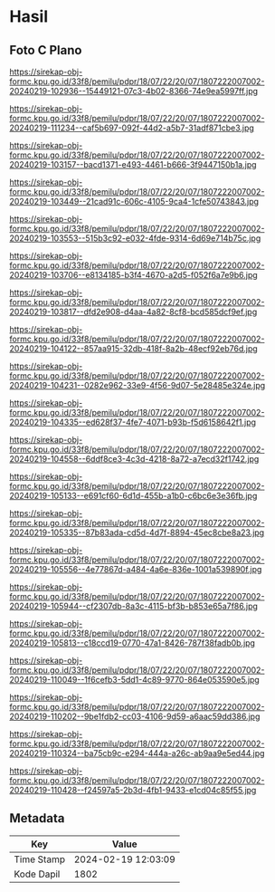 # Hasil

## Foto C Plano

https://sirekap-obj-formc.kpu.go.id/33f8/pemilu/pdpr/18/07/22/20/07/1807222007002-20240219-102936--15449121-07c3-4b02-8366-74e9ea5997ff.jpg

https://sirekap-obj-formc.kpu.go.id/33f8/pemilu/pdpr/18/07/22/20/07/1807222007002-20240219-111234--caf5b697-092f-44d2-a5b7-31adf871cbe3.jpg

https://sirekap-obj-formc.kpu.go.id/33f8/pemilu/pdpr/18/07/22/20/07/1807222007002-20240219-103157--bacd1371-e493-4461-b666-3f9447150b1a.jpg

https://sirekap-obj-formc.kpu.go.id/33f8/pemilu/pdpr/18/07/22/20/07/1807222007002-20240219-103449--21cad91c-606c-4105-9ca4-1cfe50743843.jpg

https://sirekap-obj-formc.kpu.go.id/33f8/pemilu/pdpr/18/07/22/20/07/1807222007002-20240219-103553--515b3c92-e032-4fde-9314-6d69e714b75c.jpg

https://sirekap-obj-formc.kpu.go.id/33f8/pemilu/pdpr/18/07/22/20/07/1807222007002-20240219-103706--e8134185-b3f4-4670-a2d5-f052f6a7e9b6.jpg

https://sirekap-obj-formc.kpu.go.id/33f8/pemilu/pdpr/18/07/22/20/07/1807222007002-20240219-103817--dfd2e908-d4aa-4a82-8cf8-bcd585dcf9ef.jpg

https://sirekap-obj-formc.kpu.go.id/33f8/pemilu/pdpr/18/07/22/20/07/1807222007002-20240219-104122--857aa915-32db-418f-8a2b-48ecf92eb76d.jpg

https://sirekap-obj-formc.kpu.go.id/33f8/pemilu/pdpr/18/07/22/20/07/1807222007002-20240219-104231--0282e962-33e9-4f56-9d07-5e28485e324e.jpg

https://sirekap-obj-formc.kpu.go.id/33f8/pemilu/pdpr/18/07/22/20/07/1807222007002-20240219-104335--ed628f37-4fe7-4071-b93b-f5d6158642f1.jpg

https://sirekap-obj-formc.kpu.go.id/33f8/pemilu/pdpr/18/07/22/20/07/1807222007002-20240219-104558--6ddf8ce3-4c3d-4218-8a72-a7ecd32f1742.jpg

https://sirekap-obj-formc.kpu.go.id/33f8/pemilu/pdpr/18/07/22/20/07/1807222007002-20240219-105133--e691cf60-6d1d-455b-a1b0-c6bc6e3e36fb.jpg

https://sirekap-obj-formc.kpu.go.id/33f8/pemilu/pdpr/18/07/22/20/07/1807222007002-20240219-105335--87b83ada-cd5d-4d7f-8894-45ec8cbe8a23.jpg

https://sirekap-obj-formc.kpu.go.id/33f8/pemilu/pdpr/18/07/22/20/07/1807222007002-20240219-105556--4e77867d-a484-4a6e-836e-1001a539890f.jpg

https://sirekap-obj-formc.kpu.go.id/33f8/pemilu/pdpr/18/07/22/20/07/1807222007002-20240219-105944--cf2307db-8a3c-4115-bf3b-b853e65a7f86.jpg

https://sirekap-obj-formc.kpu.go.id/33f8/pemilu/pdpr/18/07/22/20/07/1807222007002-20240219-105813--c18ccd19-0770-47a1-8426-787f38fadb0b.jpg

https://sirekap-obj-formc.kpu.go.id/33f8/pemilu/pdpr/18/07/22/20/07/1807222007002-20240219-110049--1f6cefb3-5dd1-4c89-9770-864e053590e5.jpg

https://sirekap-obj-formc.kpu.go.id/33f8/pemilu/pdpr/18/07/22/20/07/1807222007002-20240219-110202--9be1fdb2-cc03-4106-9d59-a6aac59dd386.jpg

https://sirekap-obj-formc.kpu.go.id/33f8/pemilu/pdpr/18/07/22/20/07/1807222007002-20240219-110324--ba75cb9c-e294-444a-a26c-ab9aa9e5ed44.jpg

https://sirekap-obj-formc.kpu.go.id/33f8/pemilu/pdpr/18/07/22/20/07/1807222007002-20240219-110428--f24597a5-2b3d-4fb1-9433-e1cd04c85f55.jpg


## Metadata

| Key        | Value               |
| ---------- | ------------------- |
| Time Stamp | 2024-02-19 12:03:09 |
| Kode Dapil | 1802                |



